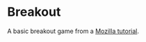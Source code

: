 # Breakout

A basic breakout game from a [Mozilla tutorial](https://developer.mozilla.org/en-US/docs/Games/Tutorials/2D_Breakout_game_pure_JavaScript).
